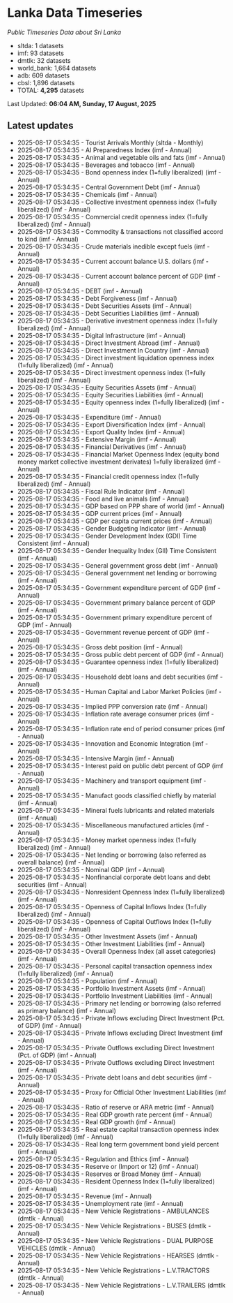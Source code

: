 # Lanka Data Timeseries
*Public Timeseries Data about Sri Lanka*

* sltda: 1 datasets
* imf: 93 datasets
* dmtlk: 32 datasets
* world_bank: 1,664 datasets
* adb: 609 datasets
* cbsl: 1,896 datasets
* TOTAL: **4,295** datasets

Last Updated: **06:04 AM, Sunday, 17 August, 2025**

## Latest updates

* 2025-08-17 05:34:35 - Tourist Arrivals Monthly (sltda - Monthly)
* 2025-08-17 05:34:35 - AI Preparedness Index (imf - Annual)
* 2025-08-17 05:34:35 - Animal and vegetable oils and fats (imf - Annual)
* 2025-08-17 05:34:35 - Beverages and tobacco (imf - Annual)
* 2025-08-17 05:34:35 - Bond openness index (1=fully liberalized) (imf - Annual)
* 2025-08-17 05:34:35 - Central Government Debt (imf - Annual)
* 2025-08-17 05:34:35 - Chemicals (imf - Annual)
* 2025-08-17 05:34:35 - Collective investment openness index (1=fully liberalized) (imf - Annual)
* 2025-08-17 05:34:35 - Commercial credit openness index (1=fully liberalized) (imf - Annual)
* 2025-08-17 05:34:35 - Commodity & transactions not classified accord to kind (imf - Annual)
* 2025-08-17 05:34:35 - Crude materials inedible except fuels (imf - Annual)
* 2025-08-17 05:34:35 - Current account balance U.S. dollars (imf - Annual)
* 2025-08-17 05:34:35 - Current account balance percent of GDP (imf - Annual)
* 2025-08-17 05:34:35 - DEBT (imf - Annual)
* 2025-08-17 05:34:35 - Debt Forgiveness (imf - Annual)
* 2025-08-17 05:34:35 - Debt Securities Assets (imf - Annual)
* 2025-08-17 05:34:35 - Debt Securities Liabilities (imf - Annual)
* 2025-08-17 05:34:35 - Derivative investment openness index (1=fully liberalized) (imf - Annual)
* 2025-08-17 05:34:35 - Digital Infrastructure (imf - Annual)
* 2025-08-17 05:34:35 - Direct Investment Abroad (imf - Annual)
* 2025-08-17 05:34:35 - Direct Investment In Country (imf - Annual)
* 2025-08-17 05:34:35 - Direct investment liquidation openness index (1=fully liberalized) (imf - Annual)
* 2025-08-17 05:34:35 - Direct investment openness index (1=fully liberalized) (imf - Annual)
* 2025-08-17 05:34:35 - Equity Securities Assets (imf - Annual)
* 2025-08-17 05:34:35 - Equity Securities Liabilities (imf - Annual)
* 2025-08-17 05:34:35 - Equity openness index (1=fully liberalized) (imf - Annual)
* 2025-08-17 05:34:35 - Expenditure (imf - Annual)
* 2025-08-17 05:34:35 - Export Diversification Index (imf - Annual)
* 2025-08-17 05:34:35 - Export Quality Index (imf - Annual)
* 2025-08-17 05:34:35 - Extensive Margin (imf - Annual)
* 2025-08-17 05:34:35 - Financial Derivatives (imf - Annual)
* 2025-08-17 05:34:35 - Financial Market Openness Index (equity bond money market collective investment derivates) 1=fully liberalized (imf - Annual)
* 2025-08-17 05:34:35 - Financial credit openness index (1=fully liberalized) (imf - Annual)
* 2025-08-17 05:34:35 - Fiscal Rule Indicator (imf - Annual)
* 2025-08-17 05:34:35 - Food and live animals (imf - Annual)
* 2025-08-17 05:34:35 - GDP based on PPP share of world (imf - Annual)
* 2025-08-17 05:34:35 - GDP current prices (imf - Annual)
* 2025-08-17 05:34:35 - GDP per capita current prices (imf - Annual)
* 2025-08-17 05:34:35 - Gender Budgeting Indicator (imf - Annual)
* 2025-08-17 05:34:35 - Gender Development Index (GDI) Time Consistent (imf - Annual)
* 2025-08-17 05:34:35 - Gender Inequality Index (GII) Time Consistent (imf - Annual)
* 2025-08-17 05:34:35 - General government gross debt (imf - Annual)
* 2025-08-17 05:34:35 - General government net lending or borrowing (imf - Annual)
* 2025-08-17 05:34:35 - Government expenditure percent of GDP (imf - Annual)
* 2025-08-17 05:34:35 - Government primary balance percent of GDP (imf - Annual)
* 2025-08-17 05:34:35 - Government primary expenditure percent of GDP (imf - Annual)
* 2025-08-17 05:34:35 - Government revenue percent of GDP (imf - Annual)
* 2025-08-17 05:34:35 - Gross debt position (imf - Annual)
* 2025-08-17 05:34:35 - Gross public debt percent of GDP (imf - Annual)
* 2025-08-17 05:34:35 - Guarantee openness index (1=fully liberalized) (imf - Annual)
* 2025-08-17 05:34:35 - Household debt loans and debt securities (imf - Annual)
* 2025-08-17 05:34:35 - Human Capital and Labor Market Policies (imf - Annual)
* 2025-08-17 05:34:35 - Implied PPP conversion rate (imf - Annual)
* 2025-08-17 05:34:35 - Inflation rate average consumer prices (imf - Annual)
* 2025-08-17 05:34:35 - Inflation rate end of period consumer prices (imf - Annual)
* 2025-08-17 05:34:35 - Innovation and Economic Integration (imf - Annual)
* 2025-08-17 05:34:35 - Intensive Margin (imf - Annual)
* 2025-08-17 05:34:35 - Interest paid on public debt percent of GDP (imf - Annual)
* 2025-08-17 05:34:35 - Machinery and transport equipment (imf - Annual)
* 2025-08-17 05:34:35 - Manufact goods classified chiefly by material (imf - Annual)
* 2025-08-17 05:34:35 - Mineral fuels lubricants and related materials (imf - Annual)
* 2025-08-17 05:34:35 - Miscellaneous manufactured articles (imf - Annual)
* 2025-08-17 05:34:35 - Money market openness index (1=fully liberalized) (imf - Annual)
* 2025-08-17 05:34:35 - Net lending or borrowing (also referred as overall balance) (imf - Annual)
* 2025-08-17 05:34:35 - Nominal GDP (imf - Annual)
* 2025-08-17 05:34:35 - Nonfinancial corporate debt loans and debt securities (imf - Annual)
* 2025-08-17 05:34:35 - Nonresident Openness Index (1=fully liberalized) (imf - Annual)
* 2025-08-17 05:34:35 - Openness of Capital Inflows Index (1=fully liberalized) (imf - Annual)
* 2025-08-17 05:34:35 - Openness of Capital Outflows Index (1=fully liberalized) (imf - Annual)
* 2025-08-17 05:34:35 - Other Investment Assets (imf - Annual)
* 2025-08-17 05:34:35 - Other Investment Liabilities (imf - Annual)
* 2025-08-17 05:34:35 - Overall Openness Index (all asset categories) (imf - Annual)
* 2025-08-17 05:34:35 - Personal capital transaction openness index (1=fully liberalized) (imf - Annual)
* 2025-08-17 05:34:35 - Population (imf - Annual)
* 2025-08-17 05:34:35 - Portfolio Investment Assets (imf - Annual)
* 2025-08-17 05:34:35 - Portfolio Investment Liabilities (imf - Annual)
* 2025-08-17 05:34:35 - Primary net lending or borrowing (also referred as primary balance) (imf - Annual)
* 2025-08-17 05:34:35 - Private Inflows excluding Direct Investment (Pct. of GDP) (imf - Annual)
* 2025-08-17 05:34:35 - Private Inflows excluding Direct Investment (imf - Annual)
* 2025-08-17 05:34:35 - Private Outflows excluding Direct Investment (Pct. of GDP) (imf - Annual)
* 2025-08-17 05:34:35 - Private Outflows excluding Direct Investment (imf - Annual)
* 2025-08-17 05:34:35 - Private debt loans and debt securities (imf - Annual)
* 2025-08-17 05:34:35 - Proxy for Official Other Investment Liabilities (imf - Annual)
* 2025-08-17 05:34:35 - Ratio of reserve or ARA metric (imf - Annual)
* 2025-08-17 05:34:35 - Real GDP growth rate percent (imf - Annual)
* 2025-08-17 05:34:35 - Real GDP growth (imf - Annual)
* 2025-08-17 05:34:35 - Real estate capital transaction openness index (1=fully liberalized) (imf - Annual)
* 2025-08-17 05:34:35 - Real long term government bond yield percent (imf - Annual)
* 2025-08-17 05:34:35 - Regulation and Ethics (imf - Annual)
* 2025-08-17 05:34:35 - Reserve or (Import or 12) (imf - Annual)
* 2025-08-17 05:34:35 - Reserves or Broad Money (imf - Annual)
* 2025-08-17 05:34:35 - Resident Openness Index (1=fully liberalized) (imf - Annual)
* 2025-08-17 05:34:35 - Revenue (imf - Annual)
* 2025-08-17 05:34:35 - Unemployment rate (imf - Annual)
* 2025-08-17 05:34:35 - New Vehicle Registrations - AMBULANCES (dmtlk - Annual)
* 2025-08-17 05:34:35 - New Vehicle Registrations - BUSES (dmtlk - Annual)
* 2025-08-17 05:34:35 - New Vehicle Registrations - DUAL PURPOSE VEHICLES (dmtlk - Annual)
* 2025-08-17 05:34:35 - New Vehicle Registrations - HEARSES (dmtlk - Annual)
* 2025-08-17 05:34:35 - New Vehicle Registrations - L.V.TRACTORS (dmtlk - Annual)
* 2025-08-17 05:34:35 - New Vehicle Registrations - L.V.TRAILERS (dmtlk - Annual)